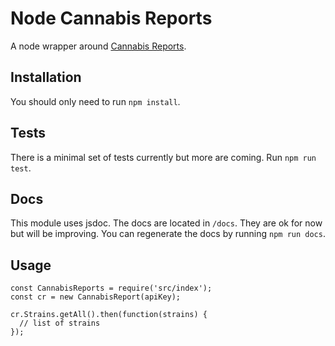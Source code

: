 # Node Cannabis Reports

A node wrapper around 
[Cannabis Reports](https://developers.cannabisreports.com).

## Installation

You should only need to run `npm install`.

## Tests

There is a minimal set of tests currently but more are coming.
Run `npm run test`.

## Docs

This module uses jsdoc.
The docs are located in `/docs`. They are ok for now but will be improving.
You can regenerate the docs by running `npm run docs`.

## Usage

```
const CannabisReports = require('src/index');
const cr = new CannabisReport(apiKey);

cr.Strains.getAll().then(function(strains) {
  // list of strains
});
```

